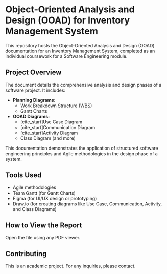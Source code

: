 # Object-Oriented Analysis and Design (OOAD) for Inventory Management System

This repository hosts the Object-Oriented Analysis and Design (OOAD) documentation for an Inventory Management System, completed as an individual coursework for a Software Engineering module. 

## Project Overview

The document details the comprehensive analysis and design phases of a software project. It includes:

- **Planning Diagrams:**
    - Work Breakdown Structure (WBS) 
    - Gantt Charts
- **OOAD Diagrams:**
    - [cite_start]Use Case Diagram 
    - [cite_start]Communication Diagram 
    - [cite_start]Activity Diagram 
    - Class Diagram (and more) 

This documentation demonstrates the application of structured software engineering principles and Agile methodologies in the design phase of a system.

## Tools Used

- Agile methodologies
- Team Gantt (for Gantt Charts)
- Figma (for UI/UX design or prototyping)
- Draw.io (for creating diagrams like Use Case, Communication, Activity, and Class Diagrams)

## How to View the Report

Open the  file using any PDF viewer.

## Contributing

This is an academic project. For any inquiries, please contact.


